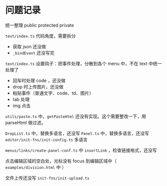 # 问题记录

统一整理 public protected private   

`text/index.ts` 代码角度，需要拆分
- 获取 json 还没做
- `_bindEvent` 还没写完

`text/index.ts` 设置钩子：把事件处理，分散到各个 menu 中，不在 text 中统一处理了
- 回车时处理 code ，还没做
- drop 时上传图片，还没做
- 粘贴事件（普通文字、code、td、图片）
- tab 处理
- img 点击

`utils/paste.ts` 中，`getPasteHtml` 还没有实现。这个需要整改一下，用 parseHtml 做过滤。

`DropList.ts` 中，替换多语言，还没写
`Panel.ts` 中，替换多语言，还没写
`editor/init-fns/init-config.ts` 多语言

`menus/links/create-panel-conf.ts` 中 `insertLink` ，检查链接格式，还没写

点击编辑区域的空白处，光标没有 focus 到编辑区域中（ `examples/division.html` 中 ）

文件上传还没写 `init-fns/init-upload.ts`

